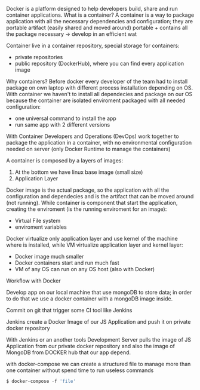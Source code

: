Docker is a platform designed to help developers build, share and run container applications.
What is a container?
A container is a way to package application with all the necessary dependencies and configuration; they are portable artifact (easily shared and moved around)
portable + contains all the package necessary -> develop in an efficient wat

Container live in a container repository, special storage for containers:
- private repositories
- public repository (DockerHub), where you can find every application image

Why containers? 
Before docker every developer of the team had to install package on own laptop with different process installation depending on OS. 
With container we haven't to install all dependecies and package on our OS because the container are isolated enviroment packaged with all needed configuration:
- one universal command to install the app
- run same app with 2 different versions

With Container Developers and Operations (DevOps) work together to package the application in a container, with no environmental configuration needed on server (only Docker Runtime to manage the containers)



A container is composed by a layers of images:
1. At the bottom we have linux base image (small size)
2. Application Layer


Docker image is the actual package, so the application with all the configuration and dependecies and is the artifact that can be moved around (not running). While container is component that start the application, creating the enviroment (is the running enviroment for an image):
- Virtual File system
- enviroment variables


Docker virtualize only application layer and use kernel of the machine where is installed, while VM virtualize application layer and kernel layer:
- Docker image much smaller
- Docker containers start and run much fast 
- VM of any OS can run on any OS host (also with Docker)

Workflow with Docker


Develop app on our local machine that use mongoDB to store data; in order to do that we use a docker container with a mongoDB image inside.

Commit on git that trigger some CI tool like Jenkins

Jenkins create a Docker Image of our JS Application and push it on private docker repository

With Jenkins or an another tools Development Server pulls the image of JS Application from our private docker repository and also the image of MongoDB from DOCKER hub that our app depend.



with docker-compose we can create a structured file to manage more than one container without spend time to run useless commands

```powershell
$ docker-compose -f 'file'
```